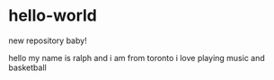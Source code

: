 # hello-world
new repository baby!

hello my name is ralph and i am from toronto
i love playing music and basketball
